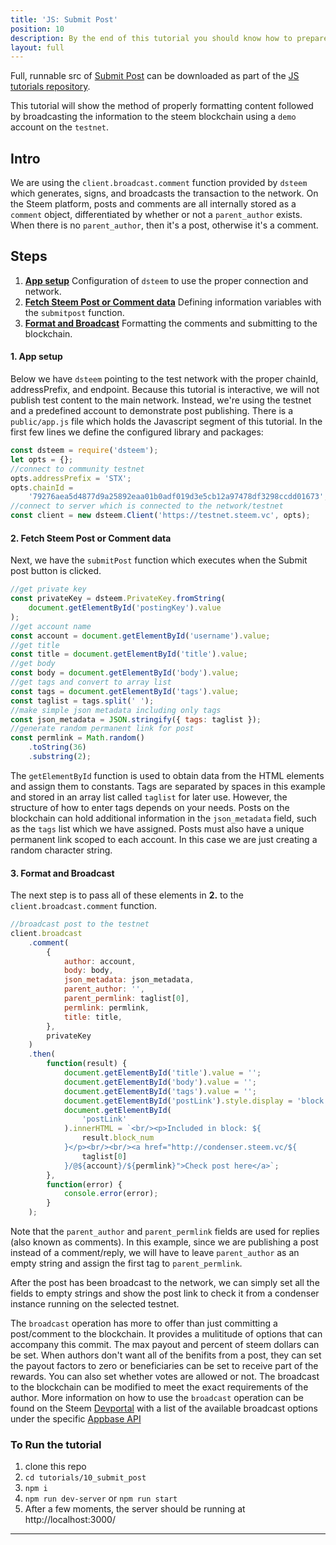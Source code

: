 ```yaml
---
title: 'JS: Submit Post'
position: 10
description: By the end of this tutorial you should know how to prepare comments for Steem and then submit using the broadcastcomment function
layout: full
---              
```

<span class="fa-pull-left top-of-tutorial-repo-link"><span class="first-word">Full</span>, runnable src of [Submit Post](https://github.com/steemit/devportal-tutorials-js/tree/master/tutorials/10_submit_post) can be downloaded as part of the [JS tutorials repository](https://github.com/steemit/devportal-tutorials-js).</span>
<br>



This tutorial will show the method of properly formatting content followed by broadcasting the information to the steem blockchain using a `demo` account on the `testnet`.

## Intro

We are using the `client.broadcast.comment` function provided by `dsteem` which generates, signs, and broadcasts the transaction to the network. On the Steem platform, posts and comments are all internally stored as a `comment` object, differentiated by whether or not a `parent_author` exists. When there is no `parent_author`, then it's a post, otherwise it's a comment.

## Steps

1.  [**App setup**](#app-setup) Configuration of `dsteem` to use the proper connection and network.
1.  [**Fetch Steem Post or Comment data**](#fetch-content) Defining information variables with the `submitpost` function.
1.  [**Format and Broadcast**](#format-broadcast) Formatting the comments and submitting to the blockchain.

#### 1. App setup<a name="app-setup"></a>

Below we have `dsteem` pointing to the test network with the proper chainId, addressPrefix, and endpoint. Because this tutorial is interactive, we will not publish test content to the main network. Instead, we're using the testnet and a predefined account to demonstrate post publishing.
There is a `public/app.js` file which holds the Javascript segment of this tutorial. In the first few lines we define the configured library and packages:

```javascript
const dsteem = require('dsteem');
let opts = {};
//connect to community testnet
opts.addressPrefix = 'STX';
opts.chainId =
    '79276aea5d4877d9a25892eaa01b0adf019d3e5cb12a97478df3298ccdd01673';
//connect to server which is connected to the network/testnet
const client = new dsteem.Client('https://testnet.steem.vc', opts);
```

#### 2. Fetch Steem Post or Comment data<a name="fetch-content"></a>

Next, we have the `submitPost` function which executes when the Submit post button is clicked.

```javascript
//get private key
const privateKey = dsteem.PrivateKey.fromString(
    document.getElementById('postingKey').value
);
//get account name
const account = document.getElementById('username').value;
//get title
const title = document.getElementById('title').value;
//get body
const body = document.getElementById('body').value;
//get tags and convert to array list
const tags = document.getElementById('tags').value;
const taglist = tags.split(' ');
//make simple json metadata including only tags
const json_metadata = JSON.stringify({ tags: taglist });
//generate random permanent link for post
const permlink = Math.random()
    .toString(36)
    .substring(2);
```

The `getElementById` function is used to obtain data from the HTML elements and assign them to constants. Tags are separated by spaces in this example and stored in an array list called `taglist` for later use. However, the structure of how to enter tags depends on your needs. Posts on the blockchain can hold additional information in the `json_metadata` field, such as the `tags` list which we have assigned. Posts must also have a unique permanent link scoped to each account. In this case we are just creating a random character string.

#### 3. Format and Broadcast<a name="format-broadcast"></a>

The next step is to pass all of these elements in **2.** to the `client.broadcast.comment` function.

```javascript
//broadcast post to the testnet
client.broadcast
    .comment(
        {
            author: account,
            body: body,
            json_metadata: json_metadata,
            parent_author: '',
            parent_permlink: taglist[0],
            permlink: permlink,
            title: title,
        },
        privateKey
    )
    .then(
        function(result) {
            document.getElementById('title').value = '';
            document.getElementById('body').value = '';
            document.getElementById('tags').value = '';
            document.getElementById('postLink').style.display = 'block';
            document.getElementById(
                'postLink'
            ).innerHTML = `<br/><p>Included in block: ${
                result.block_num
            }</p><br/><br/><a href="http://condenser.steem.vc/${
                taglist[0]
            }/@${account}/${permlink}">Check post here</a>`;
        },
        function(error) {
            console.error(error);
        }
    );
```

Note that the `parent_author` and `parent_permlink` fields are used for replies (also known as comments). In this example, since we are publishing a post instead of a comment/reply, we will have to leave `parent_author` as an empty string and assign the first tag to `parent_permlink`.

After the post has been broadcast to the network, we can simply set all the fields to empty strings and show the post link to check it from a condenser instance running on the selected testnet.

The `broadcast` operation has more to offer than just committing a post/comment to the blockchain. It provides a mulititude of options that can accompany this commit. The max payout and percent of steem dollars can be set. When authors don't want all of the benifits from a post, they can set the payout factors to zero or beneficiaries can be set to receive part of the rewards. You can also set whether votes are allowed or not. The broadcast to the blockchain can be modified to meet the exact requirements of the author. More information on how to use the `broadcast` operation can be found on the Steem [Devportal](https://developers.steem.io/apidefinitions/#apidefinitions-broadcast-ops-comment) with a list of the available broadcast options under the specific [Appbase API](https://developers.steem.io/apidefinitions/#broadcast_ops_comment_options)

### To Run the tutorial

1.  clone this repo
1.  `cd tutorials/10_submit_post`
1.  `npm i`
1.  `npm run dev-server` or `npm run start`
1.  After a few moments, the server should be running at http://localhost:3000/

---

